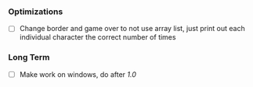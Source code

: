### Optimizations
- [ ] Change border and game over to not use array list, just print out each individual character the correct number of times

### Long Term
- [ ] Make work on windows, do after *1.0*